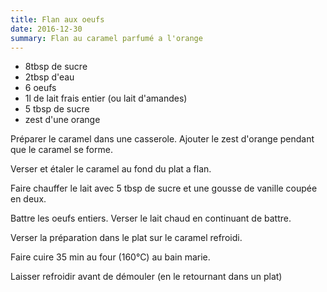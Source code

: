 ```yaml
---
title: Flan aux oeufs
date: 2016-12-30
summary: Flan au caramel parfumé a l'orange
---
```


* 8tbsp de sucre
* 2tbsp d'eau
* 6 oeufs
* 1l de lait frais entier (ou lait d'amandes)
* 5 tbsp de sucre
* zest d'une orange


Préparer le caramel dans une casserole. Ajouter le zest d'orange pendant que le caramel se forme.

Verser et étaler le caramel au fond du plat a flan.

Faire chauffer le lait avec 5 tbsp de sucre et une gousse de vanille coupée en deux.

Battre les oeufs entiers. Verser le lait chaud en continuant de battre.

Verser la préparation dans le plat sur le caramel refroidi.

Faire cuire 35 min au four (160°C) au bain marie.

Laisser refroidir avant de démouler (en le retournant dans un plat)

